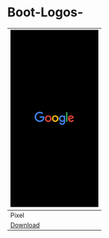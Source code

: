 # Boot-Logos-

| <img src="/Fotos/googlebl.png" width=200>|
| ---------------------------------------- |
|  Pixel  | 
|  [Download](https://github.com/EDILSONJOSE26/Boot-Logos-/blob/main/bin/Google-1.bin) | 